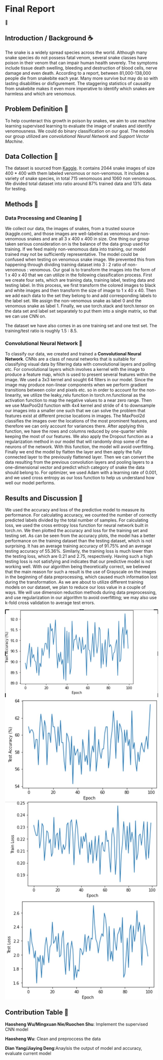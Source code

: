 # Final Report
🐍
## Introduction / Background ☕
The snake is a widely spread species across the world. Although many snake species do not possess fatal venom, several snake classes have poison in their venom that can impair human health severely. The symptoms include tissue death swelling, bleeding and destruction of blood cells, nerve damage and even death. According to a report, between 81,000-138,000 people die from snakebite each year. Many more survive but may do so with lasting disabilities or disfigurement. The staggering statistics of causality from snakebite makes it even more imperative to identify which snakes are harmless and which are venomous. 

## Problem Definition 🌟
To help counteract this growth in poison by snakes, we aim to use machine learning supervised learning to evaluate the image of snakes and identify venomousness. We could do binary classification on our goal. The models our group utilized are *convolutional Neural Network* and *Support Vector Machine*.


## Data Collection 🌟
The dataset is sourced from [Kaggle](https://www.kaggle.com/code/mpwolke/venomous-non-venomous). It contains 2044 snake images of size 400 * 400 with them labeled venomous or non-venomous. It includes a variety of snake species, in total 715 venomouos and 1060 non venomouos. We divided total dataset into ratio around 87% trained data and 13% data for testing.

## Methods 🌟
### Data Processing and Cleaning 🌙
We collect our data, the images of snakes, from a trusted source (kaggle.com), and those images are well-labeled as venomous and non-venomous snakes and are all 3 x 400 x 400 in size.
One thing our group taken serious consideration on is the balance of the data group used for training. If we feed mainly non-venomous data into training, our model trained may not be sufficiently representative. The model could be confused when testing on venomous snake image. We prevented this from happening through dividing training dataset into 3 : 2 ratio of non-venomous : venomous. 
Our goal is to transform the images into the form of 1 x 40 x 40  that we can utilize in the following classification process.
First we create four sets, which are training data, training label, testing data and testing label. In this process, we first transform the colored images to black and white images and then transform the size of image to 1 x 40 x 40. Then we add each data to the set they belong to and add  corresponding labels to the label set. We assign the non-venomous snake as label 0 and the venomous snake as label 1. Finally, we use torch.stack and torch.tensor on the data set and label set separately to put them into a single matrix, so that we can use CNN on.

The dataset we have also comes in as one training set and one test set. The training/test ratio is roughly 1.5 : 8.5. 

### Convolutional Neural Network 🌙
To classify our data, we created and trained a **Convolutional Neural Network**. 
CNNs are a class of neural networks that is suitable for classifying visual data by filtering data with convolutional layers and polling etc. 
For convolutional layers which involves a kernel with the image to produce a feature map, which is used to present several features within the image. We used a 3x3 kernel and sought 64 filters in our model.
Since the image may produce non-linear components when we perform gradient transitions between color and pixels etc. so in order to account for the non-linearity, we utilize the leaky_relu function in torch.nn.functional as the activation function to map the negative values to a near zero range.
Then we use MaxPool2d function with 4x4 kernel and stride of 4 to downsample our images into a smaller one such that we can solve the problem that features exist at different precise locations in images. The MaxPool2d classifies the images over the locations of the most prominent features, and therefore we can only account for variances there. After applying this function, we have the rows and columns reduced by one-quarter while keeping the most of our features.
We also apply the Dropout function as a regularization method in our model that will randomly drop some of the neurons of the network. With this function, the model will avoid overfitting.
Finally we end the model by flatten the layer and then apply the fully connected layer to the previously flattened layer. Then we can convert the data resulting from the previous convolution layers and pooling layers to a one-dimensional vector and predict which category of snake the data should belong to.
For optimizer, we used Adam with a learning rate of 0.001, and we used cross entropy as our loss function to help us understand how well our model performs.

## Results and Discussion 🌟
We used the accuracy and loss of the predictive model to measure its performance.
For calculating accuracy, we counted the number of correctly predicted labels divided by the total number of samples. For calculating loss, we used the cross entropy loss function for neural network built in torch.nn. We then plotted the accuracy and loss for the training set and testing set.
As can be seen from the accuracy plots, the model has a better performance on the training dataset than the testing dataset, which is not surprising. It has an average training accuracy of 91.75% and an average testing accuracy of 55.36%. Similarly, the training loss is much lower than the testing loss, which are 0.21 and 2.75, respectively. 
Having such a high testing loss is not satisfying and indicates that our predictive model is not working well. With our algorithm being theoretically correct, we believed that the main reason for such a result is the use of Grayscale on the images in the beginning of data preprocessing, which caused much information lost during the transformation. 
As we are about to utilize different training models on our dataset, we plan to reduce our loss value in a couple of ways. We will use dimension reduction methods during data preprocessing, and use regularization in our algorithm to avoid overfitting; we may also use k-fold cross validation to average test errors.



<img src="https://github.com/Isobel0911/Isobel0911.github.io/blob/bdb053fbdf777ad43f335d445606267ca9c144a6/assets/css/Screenshot%202022-11-12%20205712.jpg" style="display: block; margin: auto;" />
<img src="https://github.com/Isobel0911/Isobel0911.github.io/blob/bdb053fbdf777ad43f335d445606267ca9c144a6/assets/css/Screenshot%202022-11-12%20205754.jpg" style="display: block; margin: auto;" />
<img src="https://github.com/Isobel0911/Isobel0911.github.io/blob/bdb053fbdf777ad43f335d445606267ca9c144a6/assets/css/Screenshot%202022-11-12%20205809.jpg" style="display: block; margin: auto;" />
<img src="https://github.com/Isobel0911/Isobel0911.github.io/blob/bdb053fbdf777ad43f335d445606267ca9c144a6/assets/css/Screenshot%202022-11-12%20205821.jpg" style="display: block; margin: auto;" />

## Contribution Table 🌟
**Haosheng Wu/Mingxuan Nie/Ruochen Shu**: Implement the supervised CNN model

**Haosheng Wu**: Clean and preproccess the data

**Dian Yang/Jiaying Deng**:Anaylsis the output of model and accuracy, evaluate current model
